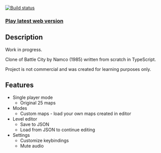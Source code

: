 [![Build status](https://travis-ci.com/dogballs/battle-city.svg?branch=master)](https://travis-ci.com/dogballs/battle-city)

### [Play latest web version](https://dogballs.github.io/battle-city/)

## Description

Work in progress.

Clone of Battle City by Namco (1985) written from scratch in TypeScript.

Project is not commercial and was created for learning purposes only.

## Features

- Single player mode
  - Original 25 maps
- Modes
  - Custom maps - load your own maps created in editor
- Level editor
  - Save to JSON
  - Load from JSON to continue editing
- Settings
  - Customize keybindings
  - Mute audio
